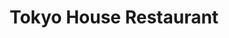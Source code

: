 ---
layout: place
title: "Tokyo House Restaurant"
permalink: /pennsylvania/hummelstown/tokyo-house-restaurant.html
stateAbbr: PA
stateName: Pennsylvania
cityName: Hummelstown
place_id: ChIJ8VV33P67yIkRCohe7Sc8Aqw
photos:
  - name: >-
      places/ChIJ8VV33P67yIkRCohe7Sc8Aqw/photos/AeeoHcICzuagksRbEEsBv3x5T08ZXhHILeGbJ9nw4leaRqiq06lmQPTFMTcQ0oC_qjZk_wURoNS0oDmie3jiD6-owQH2YlU2mzuAeYegq5Ag_OtmzLXTrl6niYPF7bhDWHh7F-ujoZ_SndGDMvk3_HLobIFl3wo2UfFdW2RnrVN07GXmX91dk8_NLgzvk1_hjdt8nYt4VJk9YMioh-VhysVE4iektDY78hXyWf6mpjXpxZ-3Qh2ZOfm-LXrhLwzJyfwCi7acPREtF54UspIsnW9c23zydB9uAXER7H8H8OdSZGGcH-oVQeNw4tN5nndjh7LCmek9Yd5I-3fuSdNzCdJxJWp7fI5kyEkyy9LQOavOmTaOCC3UhQw0FAEFWnPyBertMfYlVU6uYfmHEVT_UeGZDuzmmVpdq_Pf7ensTTaXi_G_4Q
    widthPx: 4032
    heightPx: 3024
    authorAttributions:
      - displayName: Enzo Lopez
        uri: https://maps.google.com/maps/contrib/109999643669380076328
        photoUri: >-
          https://lh3.googleusercontent.com/a-/ALV-UjUUzC7NAm0-4HJP3waqUxwKvPldjcHY8G7vW96GrRiqh5gC1Lk=s100-p-k-no-mo
    flagContentUri: >-
      https://www.google.com/local/imagery/report/?cb_client=maps_api_places.places_api&image_key=!1e10!2sCIHM0ogKEICAgIC2rOaQJg&hl=en-US
    googleMapsUri: >-
      https://www.google.com/maps/place//data=!3m4!1e2!3m2!1sCIHM0ogKEICAgIC2rOaQJg!2e10!4m2!3m1!1s0x89c8bbfedc7755f1:0xac023c27ed5e880a
  - name: >-
      places/ChIJ8VV33P67yIkRCohe7Sc8Aqw/photos/AeeoHcLgN5pU0bKxtTzt9fOMjTCEizYz9BkqK0NxI0Bm1rrmxL_siyPi6ZEtGwJv9mh9gpfxAp5FcA4NvtsMJq5hmmzbmhbX_EJ7WPJec53QHBe5ZxBS3KurhIL-NAdakSUwryqFQfLha6CrfBkHBDPGBvhB4s629Er9_qnB_IJyBsChoZdamdtNMQ3oXfamVqcQLe_lmI2dMsRcvuq-WAVwZ_L0ou6ZlRkVM69v25kcSwuPPftcCshhkaZ_htiE--eK64mp3VsEGer8zDppV8xzbQTnZgOY4SoHtacaWneTtG68fpPrgqKjbPJe55_1-LVu9YpP4OXv2zZdvEIjrnqKOvTro9caDT-Qve3auzBIGcoChYLPVu-bqpdD8nXIBQJtEPvphbC5DylOPVWflDeWEP-eHWcvl5RY4g7AOlATnOZ-JA
    widthPx: 3024
    heightPx: 4032
    authorAttributions:
      - displayName: Amy
        uri: https://maps.google.com/maps/contrib/100056491432025219661
        photoUri: >-
          https://lh3.googleusercontent.com/a-/ALV-UjUb-QCPmsMhUHPLBiYbZQwibCapDdxPGJoGULDsCPwPwonx23Q=s100-p-k-no-mo
    flagContentUri: >-
      https://www.google.com/local/imagery/report/?cb_client=maps_api_places.places_api&image_key=!1e10!2sCIHM0ogKEICAgMDQxMH4Qg&hl=en-US
    googleMapsUri: >-
      https://www.google.com/maps/place//data=!3m4!1e2!3m2!1sCIHM0ogKEICAgMDQxMH4Qg!2e10!4m2!3m1!1s0x89c8bbfedc7755f1:0xac023c27ed5e880a
  - name: >-
      places/ChIJ8VV33P67yIkRCohe7Sc8Aqw/photos/AeeoHcJoRvyF1UA7nBbYA21sepUNvlq2egte5BF2fMzREk2_LIXX-WK5hYwevTul_joETxxxkL0JtIlj3Fa3nUARLCLCvBvWgKqmyuw_x9Gs90J6QFDrcyFWPguqHshODN_PiesHvu25HPN-fS7B2OcaXw-5B3TqabdyN96ySpBdxL_4wzGZA8A4Ott88pWy6T64KmXZnGDxQreI9ZeS9BS4_-pxmmLZGAZc-MFbIqo2sxUHvtTAHTMkOw2P5FMdKaWUrfDsdYMdIHpDOc1JsQWzQouEC0HiKx2HJgCL0wsceeGNYxgUG_4-T0Bzvx4Sk3jrudtLKXZUFmAvubBW7jEFl_vAgCxDe5UL-UlaBIuq5y9Y4GX3UTRQoXQp-LcyBRPe672mecot7GWQlOL7-t1ogLW3fDcYHeoIWwc6-JIl8sHedhQq
    widthPx: 4716
    heightPx: 3540
    authorAttributions:
      - displayName: L Han
        uri: https://maps.google.com/maps/contrib/113882967780914166666
        photoUri: >-
          https://lh3.googleusercontent.com/a/ACg8ocLLJqbfWI7GsFv70m1xh2OGRNX-re2igjt-_BKWU8jCEntvum8=s100-p-k-no-mo
    flagContentUri: >-
      https://www.google.com/local/imagery/report/?cb_client=maps_api_places.places_api&image_key=!1e10!2sCIHM0ogKEICAgICbs_LYoQE&hl=en-US
    googleMapsUri: >-
      https://www.google.com/maps/place//data=!3m4!1e2!3m2!1sCIHM0ogKEICAgICbs_LYoQE!2e10!4m2!3m1!1s0x89c8bbfedc7755f1:0xac023c27ed5e880a
  - name: >-
      places/ChIJ8VV33P67yIkRCohe7Sc8Aqw/photos/AeeoHcKgq6thEhZOgfFHUNDIwu-YsMSa7Q9vgzx2sCc42Qaf7APYJVwZYq6WzAWPSXPU2854TQqk6tEU61Sr1PJWw4Ah41yJHrJOwgwyLMq_AOdfKeyATTcAFc8hvq5fAbqSKuJ5KMTPkpBCWQdKZKsszNEfdytkwYijl35f7Byv5wCK6GjGMMlHWr_03x7CY02aRh1btPObeAWU7Q_kF1DqscB296f1x2PRn7e1eOJrahn85lRJ3gS2XHwE_C9GldQ8whNumk7pFvIVhfgs4Z7dU4vG1v7JCTQtXJj1H3_E0daCabwrEk_wpwG_hEvfH6zRglgDwxSopoK84-nQ76rus50vvv3E3EJPzsAdOVfi_jmIJdxHq3-A8QRecZlK2gDB_oUh7xnSwzqslWMqcXgDEJ5XOJQ_OkXAYreDXGSqJiHfxw
    widthPx: 4716
    heightPx: 3540
    authorAttributions:
      - displayName: L Han
        uri: https://maps.google.com/maps/contrib/113882967780914166666
        photoUri: >-
          https://lh3.googleusercontent.com/a/ACg8ocLLJqbfWI7GsFv70m1xh2OGRNX-re2igjt-_BKWU8jCEntvum8=s100-p-k-no-mo
    flagContentUri: >-
      https://www.google.com/local/imagery/report/?cb_client=maps_api_places.places_api&image_key=!1e10!2sCIHM0ogKEICAgICbs_LYYQ&hl=en-US
    googleMapsUri: >-
      https://www.google.com/maps/place//data=!3m4!1e2!3m2!1sCIHM0ogKEICAgICbs_LYYQ!2e10!4m2!3m1!1s0x89c8bbfedc7755f1:0xac023c27ed5e880a
  - name: >-
      places/ChIJ8VV33P67yIkRCohe7Sc8Aqw/photos/AeeoHcLt7kaemYYEOHZRX7fAW28jF7e39KWCjidtPU6jJyTwff5OlahdNbHGo2Y5s-uGXfAt8LcQM3yL-QcpaOSMpKIXU-hGVMTYpm_N1E6vYZP0aLwPU-tpRnX0Tf53A-aiwzyE2i9H3OnVgjPOFgaJ_88Tl6XUvs7jpDzNhkASBXDUiVJgOJnJ1XHWzLegMwliG061mYEGS7TW9vYgNjAoz0xKcwMYyFcNUX_bMgQ3vaNCh8jqW8oEwk7pQM5fsAeqMFMfgxvXTjbfF_EMF3nyUPztiLZxONV0W6tEFa7hIHx-3tPkEsp5sqWi_J8KSKM3rXU42t1wxvWOJWr6Hm_xwlnX9aUU0hLXoCDBSY_F8M9D9JN59K_Fyy5XmGloYUP-vzrYCD3hVaiNm8B7ea6TTNRpls90fGVYZ9eX45oQJGe1_Q
    widthPx: 4032
    heightPx: 3024
    authorAttributions:
      - displayName: Madzie Lawson
        uri: https://maps.google.com/maps/contrib/106172317129885261659
        photoUri: >-
          https://lh3.googleusercontent.com/a/ACg8ocL9TfXCXFPO8oneAaOLLtLli4CpIhwA4blwv29x7mg20eSCcA=s100-p-k-no-mo
    flagContentUri: >-
      https://www.google.com/local/imagery/report/?cb_client=maps_api_places.places_api&image_key=!1e10!2sCIHM0ogKEICAgIDP-dKANA&hl=en-US
    googleMapsUri: >-
      https://www.google.com/maps/place//data=!3m4!1e2!3m2!1sCIHM0ogKEICAgIDP-dKANA!2e10!4m2!3m1!1s0x89c8bbfedc7755f1:0xac023c27ed5e880a
  - name: >-
      places/ChIJ8VV33P67yIkRCohe7Sc8Aqw/photos/AeeoHcLRIVldYU-WeREUdGXPq8olCq66JFznajguv8rATb8oWvKB2omCIlRY23PdWmkMqiStNeh0zJBm_RRjpzqPP6fs_nm4nu3emAVldR55HCOUzi-QWlUl37eH5i7VdfEzNda60WBr8x-xJkeiZ39y6i5oPzFpL2YtBACnRsg3PSdbshO2gwK92DE8kgKipvd_O1961GBvCPpsov_AyPa_i8ITagDOSlTlH68_vZeWvJgi-GjK6bufT3bas6lTT3g6kdAeoXKBzBmswVxiGAdHqLp3mjFnckRzcgKWZFEYiPKDPmKtTDUlryC1-dczDy5lw4J1ijsO3l546mRZiWLYh25QZcPGOuOryziPEXpUFyCbjoGO7cDjfMgmZfkEA-1C0Hod063mQA_sp7OTMMF_d7ZuYCEOzmhdspVT59LeiayQrg
    widthPx: 4032
    heightPx: 3024
    authorAttributions:
      - displayName: Bonnie Balmer
        uri: https://maps.google.com/maps/contrib/111646961202745944869
        photoUri: >-
          https://lh3.googleusercontent.com/a-/ALV-UjWUmCqFuUCIceLlorY22qwzlKqdBoShBWKRCxKdkRkCu6I-gJoVVQ=s100-p-k-no-mo
    flagContentUri: >-
      https://www.google.com/local/imagery/report/?cb_client=maps_api_places.places_api&image_key=!1e10!2sCIHM0ogKEICAgIDplcmDOw&hl=en-US
    googleMapsUri: >-
      https://www.google.com/maps/place//data=!3m4!1e2!3m2!1sCIHM0ogKEICAgIDplcmDOw!2e10!4m2!3m1!1s0x89c8bbfedc7755f1:0xac023c27ed5e880a
  - name: >-
      places/ChIJ8VV33P67yIkRCohe7Sc8Aqw/photos/AeeoHcI0Hg6Zd8I09etBpF3ehH2CbRO-JbVuZJf7J3GkKKRyTwF9P3FCUiz75x4E4TdNUwUkpB3GAI7Bdlk1FsbXyS0fTYmEjdXGZXp68_G8Wp_sglTj8LvK7UuO6ndqXYBEgubflSBURdl8ZXUKz5sxrxOsoH8GJKp0bf9Zh1DnxhJ6GdpANiIXjcnrcBFwcjADExEyUYL9FEYhl9_S4oqMalUmWd67jj8qD1yvBTWBOCXTdRDbiaV0cCUjrrK9oGBXRW3Yd3Le85wbhEElEZJYHCyHltb2A0Abzzm7oVhsHdtBSkqSVWQo6hcr6It9DAO-H89nI4iBLANGH_LfBBckT6D4IrcqQAAUUFbiBfUrITNYOabPIl-L5J4Tes0e-Y5GKtBO_RxLYGCbJrw1rbdlFGmERJm0JY7007UVDhGKQLAtkZE
    widthPx: 3024
    heightPx: 4032
    authorAttributions:
      - displayName: Amy
        uri: https://maps.google.com/maps/contrib/100056491432025219661
        photoUri: >-
          https://lh3.googleusercontent.com/a-/ALV-UjUb-QCPmsMhUHPLBiYbZQwibCapDdxPGJoGULDsCPwPwonx23Q=s100-p-k-no-mo
    flagContentUri: >-
      https://www.google.com/local/imagery/report/?cb_client=maps_api_places.places_api&image_key=!1e10!2sCIHM0ogKEICAgMDQxMH4kgE&hl=en-US
    googleMapsUri: >-
      https://www.google.com/maps/place//data=!3m4!1e2!3m2!1sCIHM0ogKEICAgMDQxMH4kgE!2e10!4m2!3m1!1s0x89c8bbfedc7755f1:0xac023c27ed5e880a
  - name: >-
      places/ChIJ8VV33P67yIkRCohe7Sc8Aqw/photos/AeeoHcKQNlOmxVkJkh-Xw0Xi3Mnw81X3FlLEvDTwmAyzTiVvJJj_vRPNw-rqIQdoL2lSAZhSLhPx8FQdKwXn50Rgio9cGWmrU_MATDmvH8KL_c84sLE5bnGA7Svrzvus8W-xDqzr1XYHqda8bnBknRgdj_9s2KzBG3ioSDv4B6hXtIibbhxPVwqauM0lzmyS2XmFQA9ygNdrbZ8kcZRryraN3rK1NiO3SGp5E8kOmy1DK6J8uOggYToaBZveLJBgIMRlWAJyvpwDsVIN2GJFA1MXe7TgMPI5-62BbEr076C7KAVKPzWmviQEbv3EKfc29YoIoMhcLttSa3fwzQ5_9NPWlfsGaP9Rsl7QNzYu3n8iWQdjWhgkXwlkDY2ELh4Qw79dRSY6fmqrGkJDMdKTB6z00ROmhKAkT9sAGpJU5PwWIw_Z2A
    widthPx: 3024
    heightPx: 4032
    authorAttributions:
      - displayName: Enzo Lopez
        uri: https://maps.google.com/maps/contrib/109999643669380076328
        photoUri: >-
          https://lh3.googleusercontent.com/a-/ALV-UjUUzC7NAm0-4HJP3waqUxwKvPldjcHY8G7vW96GrRiqh5gC1Lk=s100-p-k-no-mo
    flagContentUri: >-
      https://www.google.com/local/imagery/report/?cb_client=maps_api_places.places_api&image_key=!1e10!2sCIHM0ogKEICAgIC2rOaQZg&hl=en-US
    googleMapsUri: >-
      https://www.google.com/maps/place//data=!3m4!1e2!3m2!1sCIHM0ogKEICAgIC2rOaQZg!2e10!4m2!3m1!1s0x89c8bbfedc7755f1:0xac023c27ed5e880a
  - name: >-
      places/ChIJ8VV33P67yIkRCohe7Sc8Aqw/photos/AeeoHcLIQ1IDOVRrcfEiJYmmOmkXJG4-Xm57dFo0xB3illQ44zBbl4dfC5o5njIdYoTkTdzTzi_ScAv0Fe2_lQHSx4Va0z8dLzrMecunsbtvD4j-hCGbOBBVygSSQM0G8nlQmww--GixOdYzUgJwpqAlN4bRLBBwHxMSHDnUGQFL5eesfh55ixumP0vfgehc5AaZl7kWN5NWL3mqxmCPDb-gtpaUOYat4zA8CopBNStk_vDXMy-V_nwjrtJkpCymmA-BUb4gInAPETvYi6lDoPdgLqu572L8jjbzyaiFipzHI6zqU6Pm0Alkkpt2qTNQokYm8rI6wFs0IQm3oQIWxnlulIi1WnwgbadBNEFfHSFK68hMaZkV8rYxNv5SCrB3zAVqdAo9K0Wpvxl1DHQu8aGJKitBXubzHKAn4E8jG-n5JPxBB1g
    widthPx: 4032
    heightPx: 3024
    authorAttributions:
      - displayName: Enzo Lopez
        uri: https://maps.google.com/maps/contrib/109999643669380076328
        photoUri: >-
          https://lh3.googleusercontent.com/a-/ALV-UjUUzC7NAm0-4HJP3waqUxwKvPldjcHY8G7vW96GrRiqh5gC1Lk=s100-p-k-no-mo
    flagContentUri: >-
      https://www.google.com/local/imagery/report/?cb_client=maps_api_places.places_api&image_key=!1e10!2sCIHM0ogKEICAgIC2rOaQxgE&hl=en-US
    googleMapsUri: >-
      https://www.google.com/maps/place//data=!3m4!1e2!3m2!1sCIHM0ogKEICAgIC2rOaQxgE!2e10!4m2!3m1!1s0x89c8bbfedc7755f1:0xac023c27ed5e880a
  - name: >-
      places/ChIJ8VV33P67yIkRCohe7Sc8Aqw/photos/AeeoHcKhC8gE73-9ykjSzSK6VxhQFNHB07xujQyrslYFnN8BHGlIy8Sis4f1Je0fegoBS7OYTBnocEeyGtj1LRc8E_nuHsF_lqW2uqKQ9c78cplGY-hdrWH_anxjw0suanjpRywRwhDrUETi8uKw6if80gVmwGliBZu6zLNMuWlZumukT-Cj3y_s2WFz5V8Uo3yUek3G2G3dxagSRPOS_3VBMeZqkPTw6au-zh2npjpzNcRBPXE6B3lOcSy7lT05q9SHGw0iOiSdkR7_1LvvSLRECqeB6OodqYlF5oXzXdO2R1KZfkjocms1_rAAalH5JrivRoC4euMboAxN2Lt0Ki1-CdxGP6IDnaFDYBIfsr8gsuDlL6DjcWbUHzIqrfcFORevQQcw2vofANakm403rv1Sir_6wkn_-uefJ6c36jPPz9Rf8A
    widthPx: 4032
    heightPx: 3024
    authorAttributions:
      - displayName: Madzie Lawson
        uri: https://maps.google.com/maps/contrib/106172317129885261659
        photoUri: >-
          https://lh3.googleusercontent.com/a/ACg8ocL9TfXCXFPO8oneAaOLLtLli4CpIhwA4blwv29x7mg20eSCcA=s100-p-k-no-mo
    flagContentUri: >-
      https://www.google.com/local/imagery/report/?cb_client=maps_api_places.places_api&image_key=!1e10!2sCIHM0ogKEICAgIDP-dKAVA&hl=en-US
    googleMapsUri: >-
      https://www.google.com/maps/place//data=!3m4!1e2!3m2!1sCIHM0ogKEICAgIDP-dKAVA!2e10!4m2!3m1!1s0x89c8bbfedc7755f1:0xac023c27ed5e880a
address: 1134 Mae St, Hummelstown, PA 17036, USA
street: 1134 Mae St
city: Hummelstown
state: PA
zip: '17036'
country: USA
neighborhood: null
latitude: '40.270017'
longitude: '-76.686188'
accessibility_options:
  wheelchairAccessibleParking: true
  wheelchairAccessibleEntrance: true
  wheelchairAccessibleRestroom: true
  wheelchairAccessibleSeating: true
business_status: OPERATIONAL
name: Tokyo House Restaurant
google_maps_links:
  directionsUri: >-
    https://www.google.com/maps/dir//''/data=!4m7!4m6!1m1!4e2!1m2!1m1!1s0x89c8bbfedc7755f1:0xac023c27ed5e880a!3e0
  placeUri: https://maps.google.com/?cid=12394535266660812810
  writeAReviewUri: >-
    https://www.google.com/maps/place//data=!4m3!3m2!1s0x89c8bbfedc7755f1:0xac023c27ed5e880a!12e1
  reviewsUri: >-
    https://www.google.com/maps/place//data=!4m4!3m3!1s0x89c8bbfedc7755f1:0xac023c27ed5e880a!9m1!1b1
  photosUri: >-
    https://www.google.com/maps/place//data=!4m3!3m2!1s0x89c8bbfedc7755f1:0xac023c27ed5e880a!10e5
primary_type: Japanese Restaurant
opening_hours:
  regular: null
  current: null
secondary_opening_hours:
  regular:
    weekdayDescriptions: null
    type: null
  current:
    weekdayDescriptions: null
    type: null
phone: (717) 520-1200
price_level: PRICE_LEVEL_MODERATE
price_range: $20 &ndash; $30
rating: '3.9'
rating_count: 112
website: https://www.tokyohousepa.com/
description: null
reviews:
  - name: >-
      places/ChIJ8VV33P67yIkRCohe7Sc8Aqw/reviews/ChdDSUhNMG9nS0VJQ0FnTURReE1INHZBRRAB
    relativePublishTimeDescription: a month ago
    rating: 3
    text:
      text: >-
        We were searching for some good hibachi and decided to try this place.
        The atmosphere is bland and run down. The sushi was pretty awful. The
        hibachi chicken was pretty decent. I would probably not go back. It was
        pricey for the quality of food. Lastly, there was no detailed bill. It
        was all just written on a piece of paper.
      languageCode: en
    originalText:
      text: >-
        We were searching for some good hibachi and decided to try this place.
        The atmosphere is bland and run down. The sushi was pretty awful. The
        hibachi chicken was pretty decent. I would probably not go back. It was
        pricey for the quality of food. Lastly, there was no detailed bill. It
        was all just written on a piece of paper.
      languageCode: en
    authorAttribution:
      displayName: Amy
      uri: https://www.google.com/maps/contrib/100056491432025219661/reviews
      photoUri: >-
        https://lh3.googleusercontent.com/a-/ALV-UjUb-QCPmsMhUHPLBiYbZQwibCapDdxPGJoGULDsCPwPwonx23Q=s128-c0x00000000-cc-rp-mo-ba4
    publishTime: '2025-03-09T00:36:02.184930Z'
    flagContentUri: >-
      https://www.google.com/local/review/rap/report?postId=ChdDSUhNMG9nS0VJQ0FnTURReE1INHZBRRAB&d=17924085&t=1
    googleMapsUri: >-
      https://www.google.com/maps/reviews/data=!4m6!14m5!1m4!2m3!1sChdDSUhNMG9nS0VJQ0FnTURReE1INHZBRRAB!2m1!1s0x89c8bbfedc7755f1:0xac023c27ed5e880a
  - name: >-
      places/ChIJ8VV33P67yIkRCohe7Sc8Aqw/reviews/ChZDSUhNMG9nS0VJQ0FnSURQLWVMTmNBEAE
    relativePublishTimeDescription: 4 months ago
    rating: 1
    text:
      text: >-
        I was SCAMMED!!


        I am VERY angry to say the least. So my fiance, our daughter, and I went
        here to get hibachi. We ordered a steak hibachi, salmon hibachi, a spicy
        salmon roll and a spicy crab roll.


        The man who did the hibachi was amazing, you could tell he loved his
        job.


        The waitress  however, she was very lack luster. We didn’t even bother
        ordering more than our water because she only checked on us once. Then
        by the end she put the check in front of us and didn’t even ask if we
        were done or anything. So we decided to just call it and pay. I put my
        card in and gave it back to her, I should have given it a better look
        but she charged us $93!!!!!


        So when I got the receipt I was in shock. I caught her attention when
        she passed by and asked for the paper she wrote our order on, which she
        never showed us. She went over to the cash register and calculated it.
        She still had my card meanwhile and voided the 93, and charged me 68.35.
        Which was still wrong but I had had enough at this point. We did tip
        because of the guy who did our hibachi. So we ended paying 80. BUT when
        walking out, on her register I saw 63.28 which was the actual total for
        our food after looking at all the prices online. I understand tax but
        there’s no way it could be an extra 5$. I am DISGUSTED. I  was almost
        SCAMMED out of more money!! I feel scammed to have even paid 80!!! It
        was no honest mistake either. You don’t just overcharge someone and do
        it again. She would have let us walk away knowing we over paid.

        I put a picture of both the hibachi guy and our waitress.
      languageCode: en
    originalText:
      text: >-
        I was SCAMMED!!


        I am VERY angry to say the least. So my fiance, our daughter, and I went
        here to get hibachi. We ordered a steak hibachi, salmon hibachi, a spicy
        salmon roll and a spicy crab roll.


        The man who did the hibachi was amazing, you could tell he loved his
        job.


        The waitress  however, she was very lack luster. We didn’t even bother
        ordering more than our water because she only checked on us once. Then
        by the end she put the check in front of us and didn’t even ask if we
        were done or anything. So we decided to just call it and pay. I put my
        card in and gave it back to her, I should have given it a better look
        but she charged us $93!!!!!


        So when I got the receipt I was in shock. I caught her attention when
        she passed by and asked for the paper she wrote our order on, which she
        never showed us. She went over to the cash register and calculated it.
        She still had my card meanwhile and voided the 93, and charged me 68.35.
        Which was still wrong but I had had enough at this point. We did tip
        because of the guy who did our hibachi. So we ended paying 80. BUT when
        walking out, on her register I saw 63.28 which was the actual total for
        our food after looking at all the prices online. I understand tax but
        there’s no way it could be an extra 5$. I am DISGUSTED. I  was almost
        SCAMMED out of more money!! I feel scammed to have even paid 80!!! It
        was no honest mistake either. You don’t just overcharge someone and do
        it again. She would have let us walk away knowing we over paid.

        I put a picture of both the hibachi guy and our waitress.
      languageCode: en
    authorAttribution:
      displayName: Madzie Lawson
      uri: https://www.google.com/maps/contrib/106172317129885261659/reviews
      photoUri: >-
        https://lh3.googleusercontent.com/a/ACg8ocL9TfXCXFPO8oneAaOLLtLli4CpIhwA4blwv29x7mg20eSCcA=s128-c0x00000000-cc-rp-mo
    publishTime: '2024-12-04T00:00:54.896867Z'
    flagContentUri: >-
      https://www.google.com/local/review/rap/report?postId=ChZDSUhNMG9nS0VJQ0FnSURQLWVMTmNBEAE&d=17924085&t=1
    googleMapsUri: >-
      https://www.google.com/maps/reviews/data=!4m6!14m5!1m4!2m3!1sChZDSUhNMG9nS0VJQ0FnSURQLWVMTmNBEAE!2m1!1s0x89c8bbfedc7755f1:0xac023c27ed5e880a
  - name: >-
      places/ChIJ8VV33P67yIkRCohe7Sc8Aqw/reviews/ChZDSUhNMG9nS0VJQ0FnSUNic19MWVFREAE
    relativePublishTimeDescription: 8 months ago
    rating: 5
    text:
      text: >-
        The restaurant is next to a supermarket. So there are plenty free
        parking. Recommend to come after a whole day at the Hershey’s Park. The
        servings are large. Both the kids’ meal and the regular meal.


        We only tried the Black Dragon roll and the TNT roll. Recommend both of
        them. The ell combo is worth to try, eel is fresh, soft, and tender.
        Kids’ meal is large, enough for an adult in my opinion.


        The service people are nice to us… they also speak mandarin and
        recommended us several food options.


        We will come back whenever we go to the Hershey park.
      languageCode: en
    originalText:
      text: >-
        The restaurant is next to a supermarket. So there are plenty free
        parking. Recommend to come after a whole day at the Hershey’s Park. The
        servings are large. Both the kids’ meal and the regular meal.


        We only tried the Black Dragon roll and the TNT roll. Recommend both of
        them. The ell combo is worth to try, eel is fresh, soft, and tender.
        Kids’ meal is large, enough for an adult in my opinion.


        The service people are nice to us… they also speak mandarin and
        recommended us several food options.


        We will come back whenever we go to the Hershey park.
      languageCode: en
    authorAttribution:
      displayName: L Han
      uri: https://www.google.com/maps/contrib/113882967780914166666/reviews
      photoUri: >-
        https://lh3.googleusercontent.com/a/ACg8ocLLJqbfWI7GsFv70m1xh2OGRNX-re2igjt-_BKWU8jCEntvum8=s128-c0x00000000-cc-rp-mo-ba5
    publishTime: '2024-07-29T18:32:27.630851Z'
    flagContentUri: >-
      https://www.google.com/local/review/rap/report?postId=ChZDSUhNMG9nS0VJQ0FnSUNic19MWVFREAE&d=17924085&t=1
    googleMapsUri: >-
      https://www.google.com/maps/reviews/data=!4m6!14m5!1m4!2m3!1sChZDSUhNMG9nS0VJQ0FnSUNic19MWVFREAE!2m1!1s0x89c8bbfedc7755f1:0xac023c27ed5e880a
  - name: >-
      places/ChIJ8VV33P67yIkRCohe7Sc8Aqw/reviews/ChdDSUhNMG9nS0VJQ0FnSURfOVlEdXdnRRAB
    relativePublishTimeDescription: 2 months ago
    rating: 5
    text:
      text: >-
        Amazing experience! Truly wonderful! Great food and amazing staff. We
        came here as a team and had a blast. It is BYOB but there is a liquor
        store next door! The funniest staff in the whole entire state of
        Pennsylvania! Highly recommend!!! Yum!
      languageCode: en
    originalText:
      text: >-
        Amazing experience! Truly wonderful! Great food and amazing staff. We
        came here as a team and had a blast. It is BYOB but there is a liquor
        store next door! The funniest staff in the whole entire state of
        Pennsylvania! Highly recommend!!! Yum!
      languageCode: en
    authorAttribution:
      displayName: Victoria Valentino
      uri: https://www.google.com/maps/contrib/102987843958243811661/reviews
      photoUri: >-
        https://lh3.googleusercontent.com/a-/ALV-UjWbKrSW8Te3sOlFAjFyL1ninaFgGRkK7wrcWp7I9YniaWOMl3cj=s128-c0x00000000-cc-rp-mo
    publishTime: '2025-01-26T01:06:54.987529Z'
    flagContentUri: >-
      https://www.google.com/local/review/rap/report?postId=ChdDSUhNMG9nS0VJQ0FnSURfOVlEdXdnRRAB&d=17924085&t=1
    googleMapsUri: >-
      https://www.google.com/maps/reviews/data=!4m6!14m5!1m4!2m3!1sChdDSUhNMG9nS0VJQ0FnSURfOVlEdXdnRRAB!2m1!1s0x89c8bbfedc7755f1:0xac023c27ed5e880a
  - name: >-
      places/ChIJ8VV33P67yIkRCohe7Sc8Aqw/reviews/ChZDSUhNMG9nS0VJQ0FnTUNnbkpUT01BEAE
    relativePublishTimeDescription: a month ago
    rating: 2
    text:
      text: >-
        Was sat immediately and ordered quickly. My girlfriend and I both order
        hibachi, and our soup and salad came out within 10 minutes. It took
        another 30-40 minutes to get our meals.


        From when we get our soup and salad to when we got our meals, no one
        checked on us, and our drinks were finished before we got our meals.


        When we got our meals, my tuna was dry and overcooked, and there were no
        sauces (aside from soy sauce) to cut the dryness. My girlfriend got the
        lobster, scallop, shrimp hibachi and she said some pieces were cold.


        After being served we did not get refills on drinks. Had to ask for the
        check and never got our box.


        My girlfriend noted that our server, a young boy, seemed to be left
        alone in his duties, which might explain the service.
      languageCode: en
    originalText:
      text: >-
        Was sat immediately and ordered quickly. My girlfriend and I both order
        hibachi, and our soup and salad came out within 10 minutes. It took
        another 30-40 minutes to get our meals.


        From when we get our soup and salad to when we got our meals, no one
        checked on us, and our drinks were finished before we got our meals.


        When we got our meals, my tuna was dry and overcooked, and there were no
        sauces (aside from soy sauce) to cut the dryness. My girlfriend got the
        lobster, scallop, shrimp hibachi and she said some pieces were cold.


        After being served we did not get refills on drinks. Had to ask for the
        check and never got our box.


        My girlfriend noted that our server, a young boy, seemed to be left
        alone in his duties, which might explain the service.
      languageCode: en
    authorAttribution:
      displayName: Alex Lopez
      uri: https://www.google.com/maps/contrib/115506925917480498300/reviews
      photoUri: >-
        https://lh3.googleusercontent.com/a-/ALV-UjWAiE9l3vKeQeJa-uvhNC5JdDIJnPo3lSHzOWbyI0cF0Yir75r2=s128-c0x00000000-cc-rp-mo-ba2
    publishTime: '2025-02-15T01:07:37.274871Z'
    flagContentUri: >-
      https://www.google.com/local/review/rap/report?postId=ChZDSUhNMG9nS0VJQ0FnTUNnbkpUT01BEAE&d=17924085&t=1
    googleMapsUri: >-
      https://www.google.com/maps/reviews/data=!4m6!14m5!1m4!2m3!1sChZDSUhNMG9nS0VJQ0FnTUNnbkpUT01BEAE!2m1!1s0x89c8bbfedc7755f1:0xac023c27ed5e880a
parking_options:
  freeParkingLot: true
  freeStreetParking: true
payment_options:
  acceptsCreditCards: true
  acceptsDebitCards: true
  acceptsCashOnly: false
allow_dogs: null
curbside_pickup: false
delivery: true
dine_in: true
good_for_children: true
good_for_groups: true
good_for_sports: false
live_music: false
menu_for_children: null
outdoor_seating: false
reservable: true
restroom: true
serves_beer: null
serves_breakfast: null
serves_brunch: false
serves_cocktails: null
serves_coffee: null
serves_dinner: true
serves_dessert: true
serves_lunch: true
serves_vegetarian_food: true
serves_wine: null
takeout: true

---